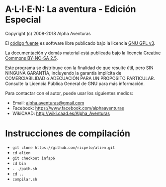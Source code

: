 # A·L·I·E·N: La aventura - Edición Especial

Copyright (c) 2008-2018 Alpha Aventuras

El [código fuente](https://github.com/ricpelo/alien) es software
libre publicado bajo la licencia [GNU GPL
v3](http://www.gnu.org/licenses/gpl.txt).

La documentación y demás material está publicada bajo la licencia [Creative
Commons BY-NC-SA 2.5](http://creativecommons.org/licenses/by-nc-sa/2.5/es).

Este programa se distribuye con la finalidad de que resulte útil, pero SIN
NINGUNA GARANTÍA, incluyendo la garantía implícita de COMERCIABILIDAD o
ADECUACIÓN PARA UN PROPÓSITO PARTICULAR. Consulte la Licencia Pública General
de GNU para más información.

Para contactar con el autor, puede usar los siguientes medios:

- Email: alpha.aventuras@gmail.com
- Facebook: https://www.facebook.com/alphaaventuras
- WikiCAAD: http://wiki.caad.es/Alpha_Aventuras

# Instrucciones de compilación

- `git clone https://github.com/ricpelo/alien.git`
- `cd alien`
- `git checkout infsp6`
- `cd bin`
- `. ./path.sh`
- `cd ..`
- `compilar.sh`
